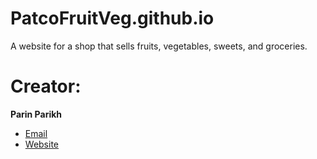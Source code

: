 PatcoFruitVeg.github.io
=======================

A website for a shop that sells fruits, vegetables, sweets, and groceries.

Creator:
=============

**Parin Parikh**
- [Email](mailto:contact@parin.me)
- [Website](http://www.parinparikh.com)
